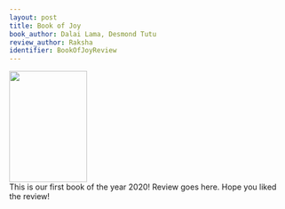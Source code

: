 ```yaml
---
layout: post
title: Book of Joy
book_author: Dalai Lama, Desmond Tutu
review_author: Raksha
identifier: BookOfJoyReview
---
```


<div style="overflow: auto">
	<img style="margin-right: 15px" src="https://i.gr-assets.com/images/S/compressed.photo.goodreads.com/books/1458496394l/29496453.jpg" width="140" height="200" class="rounded float-left"/>
		<div >
			This is our first book of the year 2020! 
			Review goes here. Hope you liked the review!
		</div>
</div>
